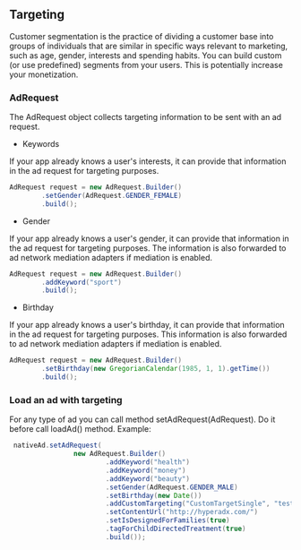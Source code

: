 ## Targeting

Customer segmentation is the practice of dividing a customer base into groups of individuals that are similar in specific ways relevant to marketing, such as age, gender, interests and spending habits. You can build custom (or use predefined) segments from your users. This is potentially increase your monetization. 

### AdRequest

The AdRequest object collects targeting information to be sent with an ad request.

* Keywords

If your app already knows a user's interests, it can provide that information in the ad request for targeting purposes.

```java
AdRequest request = new AdRequest.Builder()
        .setGender(AdRequest.GENDER_FEMALE)
        .build();
```

* Gender

If your app already knows a user's gender, it can provide that information in the ad request for targeting purposes. The information is also forwarded to ad network mediation adapters if mediation is enabled.

```java
AdRequest request = new AdRequest.Builder()
        .addKeyword("sport")
        .build();
```

* Birthday

If your app already knows a user's birthday, it can provide that information in the ad request for targeting purposes. This information is also forwarded to ad network mediation adapters if mediation is enabled.

```java
AdRequest request = new AdRequest.Builder()
        .setBirthday(new GregorianCalendar(1985, 1, 1).getTime())
        .build();
```


### Load an ad with targeting

For any type of ad you can call method setAdRequest(AdRequest). Do it before call loadAd() method.
Example:

```java
 nativeAd.setAdRequest(
                new AdRequest.Builder()
                        .addKeyword("health")
                        .addKeyword("money")
                        .addKeyword("beauty")
                        .setGender(AdRequest.GENDER_MALE)
                        .setBirthday(new Date())
                        .addCustomTargeting("CustomTargetSingle", "testTargetSingle")
                        .setContentUrl("http://hyperadx.com/")
                        .setIsDesignedForFamilies(true)
                        .tagForChildDirectedTreatment(true)
                        .build());
```
